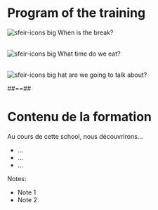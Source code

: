# Program of the training

![sfeir-icons big](bell) <span style="vertical-align:top">When is the break?<span><br/><br/>

![sfeir-icons big](clock) <span style="vertical-align:top">What time do we eat?<span><br/><br/>


![sfeir-icons big](mic) <span style="vertical-align:top">hat are we going to talk about?</span>


##==##
<!-- .slide -->
# Contenu de la formation

Au cours de cette school, nous découvrirons...

* ...
* ...
* ...

Notes:
- Note 1
- Note 2
